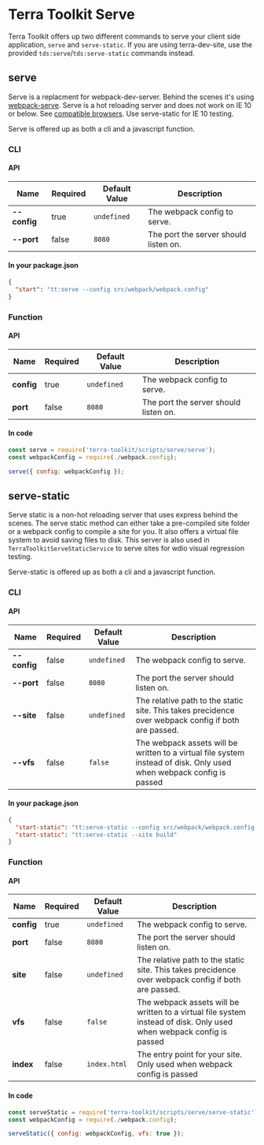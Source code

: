 # Terra Toolkit Serve

Terra Toolkit offers up two different commands to serve your client side application, `serve` and `serve-static`.
If you are using terra-dev-site, use the provided `tds:serve`/`tds:serve-static` commands instead.

## serve
Serve is a replacment for webpack-dev-server. Behind the scenes it's using [webpack-serve](https://github.com/webpack-contrib/webpack-serve).
Serve is a hot reloading server and does not work on IE 10 or below. See [compatible browsers](https://caniuse.com/#feat=websockets). Use serve-static for IE 10 testing.

Serve is offered up as both a cli and a javascript function.

### CLI
#### API
| Name  | Required | Default Value | Description |
| ------------- | ------------- | ------------- | ------------- |
| **--config**  | true | `undefined` | The webpack config to serve. |
| **--port**  | false | `8080` | The port the server should listen on. |
#### In your package.json
```JSON
{
  "start": "tt:serve --config src/webpack/webpack.config"
}
```
### Function
#### API
| Name  | Required | Default Value | Description |
| ------------- | ------------- | ------------- | ------------- |
| **config**  | true | `undefined` | The webpack config to serve. |
| **port**  | false | `8080` | The port the server should listen on. |
#### In code
```javascript
const serve = require('terra-toolkit/scripts/serve/serve');
const webpackConfig = require(./webpack.config);

serve({ config: webpackConfig });
```

## serve-static
Serve static is a non-hot reloading server that uses express behind the scenes. The serve static method can either take a pre-compiled site folder or a webpack config to compile a site for you. It also offers a virtual file system to avoid saving files to disk. This server is also used in `TerraToolkitServeStaticService` to serve sites for wdio visual regression testing.

Serve-static is offered up as both a cli and a javascript function.

### CLI
#### API
| Name  | Required | Default Value | Description |
| ------------- | ------------- | ------------- | ------------- |
| **--config**  | false | `undefined` | The webpack config to serve. |
| **--port**  | false | `8080` | The port the server should listen on. |
| **--site** | false | `undefined` | The relative path to the static site. This takes precidence over webpack config if both are passed.|
| **--vfs** | false | `false` | The webpack assets will be written to a virtual file system instead of disk. Only used when webpack config is passed |
#### In your package.json
```JSON
{
  "start-static": "tt:serve-static --config src/webpack/webpack.config --vfs",
  "start-static": "tt:serve-static --site build"
}
```
### Function
#### API
| Name  | Required | Default Value | Description |
| ------------- | ------------- | ------------- | ------------- |
| **config**  | true | `undefined` | The webpack config to serve. |
| **port**  | false | `8080` | The port the server should listen on. |
| **site** | false | `undefined` | The relative path to the static site. This takes precidence over webpack config if both are passed.|
| **vfs** | false | `false` | The webpack assets will be written to a virtual file system instead of disk. Only used when webpack config is passed |
| **index** | false | `index.html` | The entry point for your site. Only used when webpack config is passed|
#### In code
```javascript
const serveStatic = require('terra-toolkit/scripts/serve/serve-static');
const webpackConfig = require(./webpack.config);

serveStatic({ config: webpackConfig, vfs: true });
```
